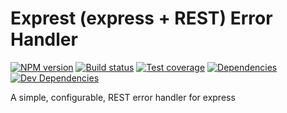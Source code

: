 # Exprest (express + REST) Error Handler

[![NPM version][npm-image]][npm-url]
[![Build status][travis-image]][travis-url]
[![Test coverage][coveralls-image]][coveralls-url]
[![Dependencies][deps-image]][deps-url]
[![Dev Dependencies][deps-dev-image]][deps-dev-url]

A simple, configurable, REST error handler for express

[npm-image]: https://img.shields.io/npm/v/exprest-error-handler.svg?style=flat-square
[npm-url]: https://npmjs.org/package/exprest-error-handler

[travis-image]: https://img.shields.io/travis/slessans/exprest-error-handler.svg?style=flat-square
[travis-url]: https://travis-ci.org/slessans/exprest-error-handler

[coveralls-image]: https://img.shields.io/coveralls/slessans/exprest-error-handler.svg?style=flat-square
[coveralls-url]: https://coveralls.io/github/slessans/exprest-error-handler

[deps-image]: https://img.shields.io/david/slessans/exprest-error-handler.svg?style=flat-square
[deps-url]: https://david-dm.org/slessans/exprest-error-handler

[deps-dev-image]: https://img.shields.io/david/dev/slessans/exprest-error-handler.svg?style=flat-square
[deps-dev-url]: https://david-dm.org/slessans/exprest-error-handler#info=devDependencies
